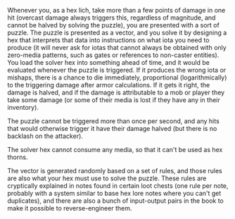 Whenever you, as a hex lich, take more than a few points of damage in one hit (overcast damage always triggers this, regardless of magnitude, and cannot be halved by solving the puzzle), you are presented with a sort of puzzle. The puzzle is presented as a vector, and you solve it by designing a hex that interprets that data into instructions on what iota you need to produce (it will never ask for iotas that cannot always be obtained with only zero-media patterns, such as gates or references to non-caster entities). You load the solver hex into something ahead of time, and it would be evaluated whenever the puzzle is triggered. If it produces the wrong iota or mishaps, there is a chance to die immediately, proportional (logarithmically) to the triggering damage after armor calculations. If it gets it right, the damage is halved, and if the damage is attributable to a mob or player they take some damage (or some of their media is lost if they have any in their inventory).

The puzzle cannot be triggered more than once per second, and any hits that would otherwise trigger it have their damage halved (but there is no backlash on the attacker).

The solver hex cannot consume any media, so that it can't be used as hex thorns.

The vector is generated randomly based on a set of rules, and those rules are also what your hex must use to solve the puzzle. These rules are cryptically explained in notes found in certain loot chests (one rule per note, probably with a system similar to base hex lore notes where you can't get duplicates), and there are also a bunch of input-output pairs in the book to make it possible to reverse-engineer them.
